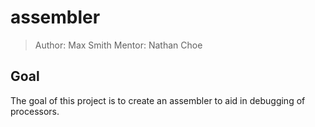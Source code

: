 # assembler

> Author: Max Smith
> Mentor: Nathan Choe

## Goal
The goal of this project is to create an assembler to aid in debugging of processors.
